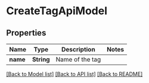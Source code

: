 # CreateTagApiModel

## Properties
Name | Type | Description | Notes
------------ | ------------- | ------------- | -------------
**name** | **String** | Name of the tag | 

[[Back to Model list]](../README.md#documentation-for-models) [[Back to API list]](../README.md#documentation-for-api-endpoints) [[Back to README]](../README.md)


